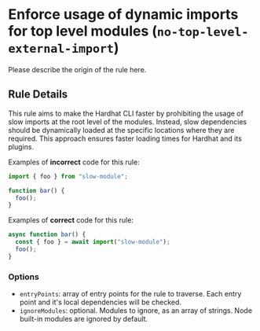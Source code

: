 # Enforce usage of dynamic imports for top level modules (`no-top-level-external-import`)

Please describe the origin of the rule here.

## Rule Details

This rule aims to make the Hardhat CLI faster by prohibiting the usage of slow imports at the root level of the modules. Instead, slow dependencies should be dynamically loaded at the specific locations where they are required. This approach ensures faster loading times for Hardhat and its plugins.

Examples of **incorrect** code for this rule:

```js
import { foo } from "slow-module";

function bar() {
  foo();
}
```

Examples of **correct** code for this rule:

```js
async function bar() {
  const { foo } = await import("slow-module");
  foo();
}
```

### Options

- `entryPoints`: array of entry points for the rule to traverse. Each entry point and it's local dependencies will be checked.
- `ignoreModules`: optional. Modules to ignore, as an array of strings. Node built-in modules are ignored by default.
